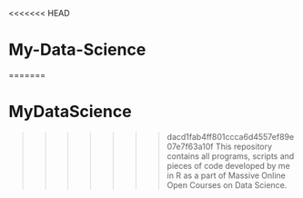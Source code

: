 <<<<<<< HEAD
# My-Data-Science
=======
# MyDataScience
>>>>>>> dacd1fab4ff801ccca6d4557ef89e07e7f63a10f
This repository contains all programs, scripts and pieces of code developed by me in R as a part of Massive Online Open Courses on Data Science.
